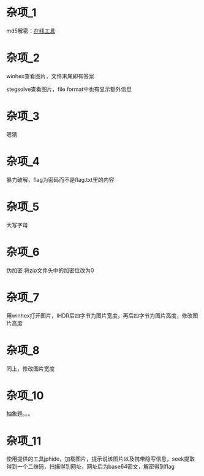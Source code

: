 # 杂项_1
md5解密：[在线工具](https://www.somd5.com/)

# 杂项_2
winhex查看图片，文件末尾即有答案

stegsolve查看图片，file format中也有显示额外信息

# 杂项_3
嗯猜

# 杂项_4
暴力破解，flag为密码而不是flag.txt里的内容

# 杂项_5
大写字母

# 杂项_6
伪加密 将zip文件头中的加密位改为0

# 杂项_7
用winhex打开图片，IHDR后四字节为图片宽度，再后四字节为图片高度，修改图片高度

# 杂项_8
同上，修改图片宽度

# 杂项_10
抽象题。。。

# 杂项_11
使用提供的工具jphide，加载图片，提示说该图片以及携带隐写信息，seek提取得到一个二维码，扫描得到网址，网址后为base64密文，解密得到flag